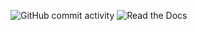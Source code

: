 ![GitHub commit activity](https://img.shields.io/github/commit-activity/t/sethlabadie/sethlabadie?logo=github)
![Read the Docs](https://img.shields.io/readthedocs/sethlabadie)
